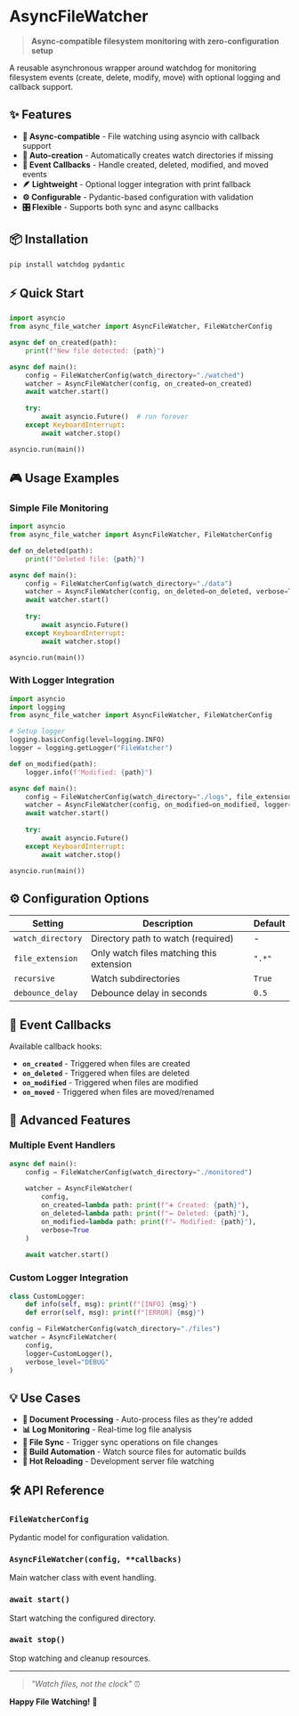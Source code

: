 # AsyncFileWatcher

> **Async-compatible filesystem monitoring with zero-configuration setup**

A reusable asynchronous wrapper around watchdog for monitoring filesystem events (create, delete, modify, move) with optional logging and callback support.

## ✨ Features

- **🔄 Async-compatible** - File watching using asyncio with callback support
- **📁 Auto-creation** - Automatically creates watch directories if missing
- **🎯 Event Callbacks** - Handle created, deleted, modified, and moved events
- **🪶 Lightweight** - Optional logger integration with print fallback
- **⚙️ Configurable** - Pydantic-based configuration with validation
- **🎛️ Flexible** - Supports both sync and async callbacks

## 📦 Installation

```bash
pip install watchdog pydantic
```

## ⚡ Quick Start

```python
import asyncio
from async_file_watcher import AsyncFileWatcher, FileWatcherConfig

async def on_created(path):
    print(f"New file detected: {path}")

async def main():
    config = FileWatcherConfig(watch_directory="./watched")
    watcher = AsyncFileWatcher(config, on_created=on_created)
    await watcher.start()
    
    try:
        await asyncio.Future()  # run forever
    except KeyboardInterrupt:
        await watcher.stop()

asyncio.run(main())
```

## 🎮 Usage Examples

### Simple File Monitoring

```python
import asyncio
from async_file_watcher import AsyncFileWatcher, FileWatcherConfig

def on_deleted(path):
    print(f"Deleted file: {path}")

async def main():
    config = FileWatcherConfig(watch_directory="./data")
    watcher = AsyncFileWatcher(config, on_deleted=on_deleted, verbose=True)
    await watcher.start()
    
    try:
        await asyncio.Future()
    except KeyboardInterrupt:
        await watcher.stop()

asyncio.run(main())
```

### With Logger Integration

```python
import asyncio
import logging
from async_file_watcher import AsyncFileWatcher, FileWatcherConfig

# Setup logger
logging.basicConfig(level=logging.INFO)
logger = logging.getLogger("FileWatcher")

def on_modified(path):
    logger.info(f"Modified: {path}")

async def main():
    config = FileWatcherConfig(watch_directory="./logs", file_extension=".txt")
    watcher = AsyncFileWatcher(config, on_modified=on_modified, logger=logger)
    await watcher.start()
    
    try:
        await asyncio.Future()
    except KeyboardInterrupt:
        await watcher.stop()

asyncio.run(main())
```

## ⚙️ Configuration Options

| Setting | Description | Default |
|---------|-------------|---------|
| `watch_directory` | Directory path to watch (required) | - |
| `file_extension` | Only watch files matching this extension | `".*"` |
| `recursive` | Watch subdirectories | `True` |
| `debounce_delay` | Debounce delay in seconds | `0.5` |

## 🎯 Event Callbacks

Available callback hooks:

- **`on_created`** - Triggered when files are created
- **`on_deleted`** - Triggered when files are deleted  
- **`on_modified`** - Triggered when files are modified
- **`on_moved`** - Triggered when files are moved/renamed

## 🔧 Advanced Features

### Multiple Event Handlers

```python
async def main():
    config = FileWatcherConfig(watch_directory="./monitored")
    
    watcher = AsyncFileWatcher(
        config,
        on_created=lambda path: print(f"➕ Created: {path}"),
        on_deleted=lambda path: print(f"➖ Deleted: {path}"),
        on_modified=lambda path: print(f"✏️ Modified: {path}"),
        verbose=True
    )
    
    await watcher.start()
```

### Custom Logger Integration

```python
class CustomLogger:
    def info(self, msg): print(f"[INFO] {msg}")
    def error(self, msg): print(f"[ERROR] {msg}")

config = FileWatcherConfig(watch_directory="./files")
watcher = AsyncFileWatcher(
    config, 
    logger=CustomLogger(),
    verbose_level="DEBUG"
)
```

## 💡 Use Cases

- **📄 Document Processing** - Auto-process files as they're added
- **📊 Log Monitoring** - Real-time log file analysis
- **🔄 File Sync** - Trigger sync operations on file changes
- **🎯 Build Automation** - Watch source files for automatic builds
- **📱 Hot Reloading** - Development server file watching

## 🛠️ API Reference

### `FileWatcherConfig`
Pydantic model for configuration validation.

### `AsyncFileWatcher(config, **callbacks)`
Main watcher class with event handling.

### `await start()`
Start watching the configured directory.

### `await stop()`
Stop watching and cleanup resources.

---

> *"Watch files, not the clock"* ⏰

**Happy File Watching!** 👀
